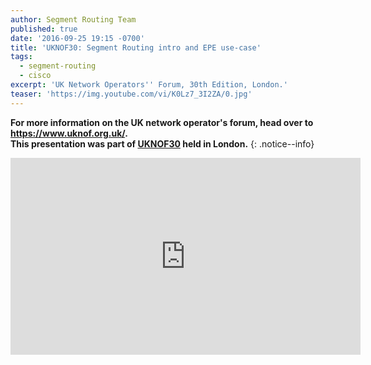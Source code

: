 ```yaml
---
author: Segment Routing Team
published: true
date: '2016-09-25 19:15 -0700'
title: 'UKNOF30: Segment Routing intro and EPE use-case'
tags:
  - segment-routing
  - cisco
excerpt: 'UK Network Operators'' Forum, 30th Edition, London.'
teaser: 'https://img.youtube.com/vi/K0Lz7_3I2ZA/0.jpg'
---
```


**For more information on the UK network operator's forum, head over to <https://www.uknof.org.uk/>.  
This presentation was part of [UKNOF30](https://indico.uknof.org.uk/event/32/) held in London.**
{: .notice--info}  

<iframe width="560" height="315" src="https://www.youtube.com/embed/K0Lz7_3I2ZA" frameborder="0" allowfullscreen></iframe>
